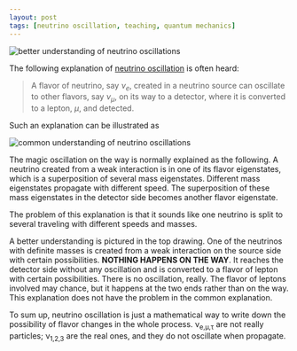 ```yaml
---
layout: post
tags: [neutrino oscillation, teaching, quantum mechanics]
---
```


![better understanding of neutrino oscillations](https://www.dropbox.com/s/5pn4vne879ihwdk/better-understanding-of-neutrino-oscillation.jpg?raw=1)

The following explanation of [neutrino
oscillation](http://en.wikipedia.org/wiki/Neutrino_oscillation) is often heard:

> A flavor of neutrino, say _&nu;<sub>e</sub>_, created in a neutrino source
> can oscillate to other flavors, say _&nu;<sub>&mu;</sub>_, on its way to a
> detector, where it is converted to a lepton, _&mu;_, and detected.

Such an explanation can be illustrated as

![common understanding of neutrino oscillations](https://www.dropbox.com/s/7y7rdq49y04guq6/common-understanding-of-neutrino-oscillation.jpg?raw=1)

The magic oscillation on the way is normally explained as the following. A
neutrino created from a weak interaction is in one of its flavor eigenstates,
which is a superposition of several mass eigenstates. Different mass
eigenstates propagate with different speed. The superposition of these mass
eigenstates in the detector side becomes another flavor eigenstate.

The problem of this explanation is that it sounds like one neutrino is split to
several traveling with different speeds and masses.

A better understanding is pictured in the top drawing. One of the neutrinos
with definite masses is created from a weak interaction on the source side with
certain possibilities. **NOTHING HAPPENS ON THE WAY**. It reaches the detector
side without any oscillation and is converted to a flavor of lepton with
certain possibilities. There is no oscillation, really. The flavor of leptons
involved may chance, but it happens at the two ends rather than on the way.
This explanation does not have the problem in the common explanation.

To sum up, neutrino oscillation is just a mathematical way to write down the
possibility of flavor changes in the whole process. &nu;<sub>e,&mu;,&tau;</sub>
are not really particles; &nu;<sub>1,2,3</sub> are the real ones, and they do
not oscillate when propagate.

